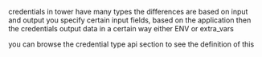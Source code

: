 credentials in tower have many types
the differences are based on input and output
you specify certain input fields, based on the application
then the credentials output data in a certain way
either ENV
or extra_vars

you can browse the credential type api section to see the definition of this

